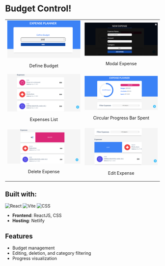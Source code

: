 # Budget Control!

<table>
    <tr>
        <td width="50%">
            <img src="src/assets/definebudget.png">
            <br />
            <p align="center">Define Budget</p>
        </td>
        <td width="50%">
            <img src="src/assets/modalexpense.png">
            <br />
            <p align="center">Modal Expense</p>
        </td>
    </tr>
    <tr>
        <td width="50%">
            <img src="src/assets/expenses.png">
            <br />
            <p align="center">Expenses List</p>
        </td>
        <td width="50%">
            <img src="src/assets/circularprogressbarspent.png" >
            <br />
            <p align="center">Circular Progress Bar Spent</p>
        </td>
    </tr>
    <tr>
        <td width="50%">
            <img src="src/assets/deleteexpense.png">
            <br />
            <p align="center">Delete Expense</p>
        </td>
        <td width="50%">
            <img src="src/assets/editexpense.png" >
            <br />
            <p align="center">Edit Expense</p>
        </td>
    </tr>
</table>



## Built with:

![React](https://img.shields.io/badge/react-%2320232a.svg?style=for-the-badge&logo=react&logoColor=%2361DAFB) ![Vite](https://img.shields.io/badge/vite-%23646CFF.svg?style=for-the-badge&logo=vite&logoColor=white) ![CSS](https://img.shields.io/badge/CSS%20puro-%231572B6.svg?style=for-the-badge&logo=css3&logoColor=white)

- **Frontend**: ReactJS, CSS
- **Hosting**: Netlify

## Features

- Budget management
- Editing, deletion, and category filtering
- Progress visualization


